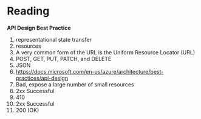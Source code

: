 # Reading

**API Design Best Practice**

1) representational state transfer
2) resources
3) A very common form of the URL is the Uniform Resource Locator (URL)
4) POST, GET, PUT, PATCH, and DELETE
5) JSON
6) https://docs.microsoft.com/en-us/azure/architecture/best-practices/api-design
7) Bad, expose a large number of small resources
8) 2xx Successful
9) 410
10) 2xx Successful
11) 200 (OK)
